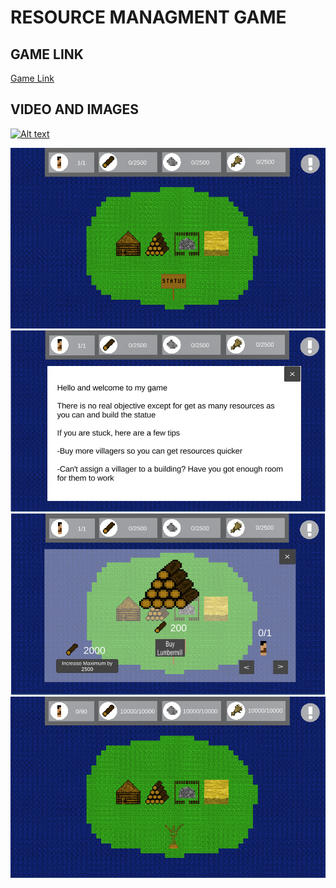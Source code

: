 # RESOURCE MANAGMENT GAME

## GAME LINK
[Game Link](https://simmer.io/@Ryan_Broadway/~8bf3cc9e-686e-c469-3178-ec34578044e1) 

## VIDEO AND IMAGES
[![Alt text](https://img.youtube.com/vi/_FviIEySD3A/0.jpg)](https://youtu.be/_FviIEySD3A)

<img src="image/game thumbnail.PNG" alt="" class="inline"/>

<img src="image/game Info.PNG" alt="" class="inline"/>

<img src="image/game menu.PNG" alt="" class="inline"/>

<img src="image/game statue V2.PNG" alt="" class="inline"/>
